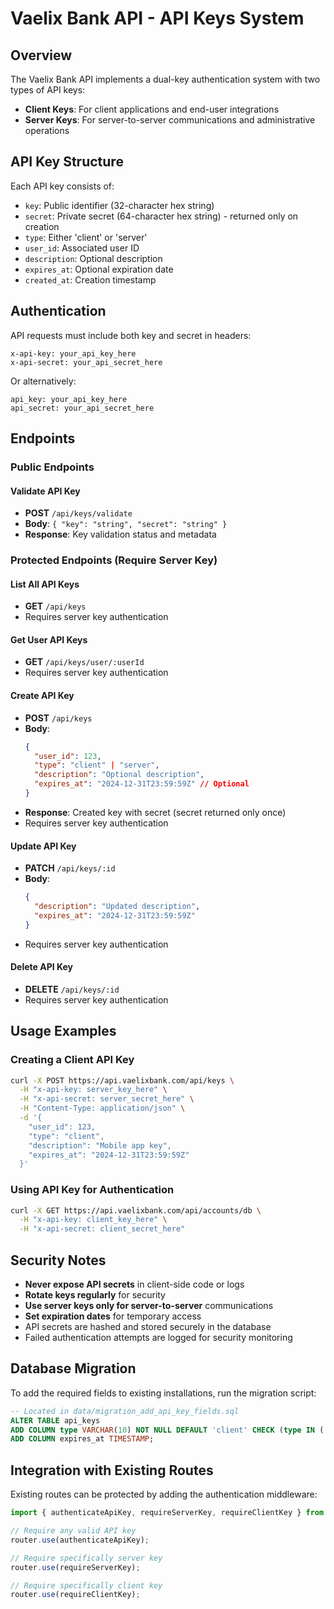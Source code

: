 # Vaelix Bank API - API Keys System

## Overview

The Vaelix Bank API implements a dual-key authentication system with two types of API keys:

- **Client Keys**: For client applications and end-user integrations
- **Server Keys**: For server-to-server communications and administrative operations

## API Key Structure

Each API key consists of:
- `key`: Public identifier (32-character hex string)
- `secret`: Private secret (64-character hex string) - returned only on creation
- `type`: Either 'client' or 'server'
- `user_id`: Associated user ID
- `description`: Optional description
- `expires_at`: Optional expiration date
- `created_at`: Creation timestamp

## Authentication

API requests must include both key and secret in headers:

```
x-api-key: your_api_key_here
x-api-secret: your_api_secret_here
```

Or alternatively:

```
api_key: your_api_key_here
api_secret: your_api_secret_here
```

## Endpoints

### Public Endpoints

#### Validate API Key
- **POST** `/api/keys/validate`
- **Body**: `{ "key": "string", "secret": "string" }`
- **Response**: Key validation status and metadata

### Protected Endpoints (Require Server Key)

#### List All API Keys
- **GET** `/api/keys`
- Requires server key authentication

#### Get User API Keys
- **GET** `/api/keys/user/:userId`
- Requires server key authentication

#### Create API Key
- **POST** `/api/keys`
- **Body**:
  ```json
  {
    "user_id": 123,
    "type": "client" | "server",
    "description": "Optional description",
    "expires_at": "2024-12-31T23:59:59Z" // Optional
  }
  ```
- **Response**: Created key with secret (secret returned only once)
- Requires server key authentication

#### Update API Key
- **PATCH** `/api/keys/:id`
- **Body**:
  ```json
  {
    "description": "Updated description",
    "expires_at": "2024-12-31T23:59:59Z"
  }
  ```
- Requires server key authentication

#### Delete API Key
- **DELETE** `/api/keys/:id`
- Requires server key authentication

## Usage Examples

### Creating a Client API Key

```bash
curl -X POST https://api.vaelixbank.com/api/keys \
  -H "x-api-key: server_key_here" \
  -H "x-api-secret: server_secret_here" \
  -H "Content-Type: application/json" \
  -d '{
    "user_id": 123,
    "type": "client",
    "description": "Mobile app key",
    "expires_at": "2024-12-31T23:59:59Z"
  }'
```

### Using API Key for Authentication

```bash
curl -X GET https://api.vaelixbank.com/api/accounts/db \
  -H "x-api-key: client_key_here" \
  -H "x-api-secret: client_secret_here"
```

## Security Notes

- **Never expose API secrets** in client-side code or logs
- **Rotate keys regularly** for security
- **Use server keys only for server-to-server** communications
- **Set expiration dates** for temporary access
- API secrets are hashed and stored securely in the database
- Failed authentication attempts are logged for security monitoring

## Database Migration

To add the required fields to existing installations, run the migration script:

```sql
-- Located in data/migration_add_api_key_fields.sql
ALTER TABLE api_keys
ADD COLUMN type VARCHAR(10) NOT NULL DEFAULT 'client' CHECK (type IN ('client', 'server')),
ADD COLUMN expires_at TIMESTAMP;
```

## Integration with Existing Routes

Existing routes can be protected by adding the authentication middleware:

```typescript
import { authenticateApiKey, requireServerKey, requireClientKey } from '../middleware/apiKeyAuth';

// Require any valid API key
router.use(authenticateApiKey);

// Require specifically server key
router.use(requireServerKey);

// Require specifically client key
router.use(requireClientKey);
```